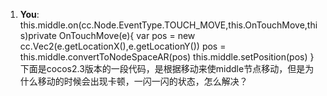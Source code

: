 1. **You**: this.middle.on(cc.Node.EventType.TOUCH_MOVE,this.OnTouchMove,this)private OnTouchMove(e){ var pos = new cc.Vec2(e.getLocationX(),e.getLocationY()) pos = this.middle.convertToNodeSpaceAR(pos) this.middle.setPosition(pos) }下面是cocos2.3版本的一段代码，是根据移动来使middle节点移动，但是为什么移动的时候会出现卡顿，一闪一闪的状态，怎么解决？